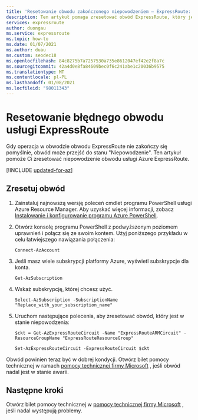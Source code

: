 ```yaml
---
title: 'Resetowanie obwodu zakończonego niepowodzeniem — ExpressRoute: PowerShell: Azure | Microsoft Docs'
description: Ten artykuł pomaga zresetować obwód ExpressRoute, który jest w stanie niepowodzenia.
services: expressroute
author: duongau
ms.service: expressroute
ms.topic: how-to
ms.date: 01/07/2021
ms.author: duau
ms.custom: seodec18
ms.openlocfilehash: 84c8275b7a7257530a735e8612047ef42e2f8a7c
ms.sourcegitcommit: 42a4d0e8fa84609bec0f6c241abe1c20036b9575
ms.translationtype: MT
ms.contentlocale: pl-PL
ms.lasthandoff: 01/08/2021
ms.locfileid: "98011343"
---
```

# <a name="reset-a-failed-expressroute-circuit"></a>Resetowanie błędnego obwodu usługi ExpressRoute

Gdy operacja w obwodzie obwodu ExpressRoute nie zakończy się pomyślnie, obwód może przejść do stanu "Niepowodzenie". Ten artykuł pomoże Ci zresetować niepowodzenie obwodu usługi Azure ExpressRoute.

[!INCLUDE [updated-for-az](../../includes/hybrid-az-ps.md)]

## <a name="reset-a-circuit"></a>Zresetuj obwód

1. Zainstaluj najnowszą wersję poleceń cmdlet programu PowerShell usługi Azure Resource Manager. Aby uzyskać więcej informacji, zobacz [Instalowanie i konfigurowanie programu Azure PowerShell](/powershell/azure/install-az-ps).

2. Otwórz konsolę programu PowerShell z podwyższonym poziomem uprawnień i połącz się ze swoim kontem. Użyj poniższego przykładu w celu łatwiejszego nawiązania połączenia:

   ```azurepowershell-interactive
   Connect-AzAccount
   ```
3. Jeśli masz wiele subskrypcji platformy Azure, wyświetl subskrypcje dla konta.

   ```azurepowershell-interactive
   Get-AzSubscription
   ```
4. Wskaż subskrypcję, której chcesz użyć.

   ```azurepowershell-interactive
   Select-AzSubscription -SubscriptionName "Replace_with_your_subscription_name"
   ```
5. Uruchom następujące polecenia, aby zresetować obwód, który jest w stanie niepowodzenia:

   ```azurepowershell-interactive
   $ckt = Get-AzExpressRouteCircuit -Name "ExpressRouteARMCircuit" -ResourceGroupName "ExpressRouteResourceGroup"

   Set-AzExpressRouteCircuit -ExpressRouteCircuit $ckt
   ```

Obwód powinien teraz być w dobrej kondycji. Otwórz bilet pomocy technicznej w ramach [pomocy technicznej firmy Microsoft](https://portal.azure.com/?#blade/Microsoft_Azure_Support/HelpAndSupportBlade) , jeśli obwód nadal jest w stanie awarii.

## <a name="next-steps"></a>Następne kroki

Otwórz bilet pomocy technicznej w [pomocy technicznej firmy Microsoft](https://portal.azure.com/?#blade/Microsoft_Azure_Support/HelpAndSupportBlade) , jeśli nadal występują problemy.

